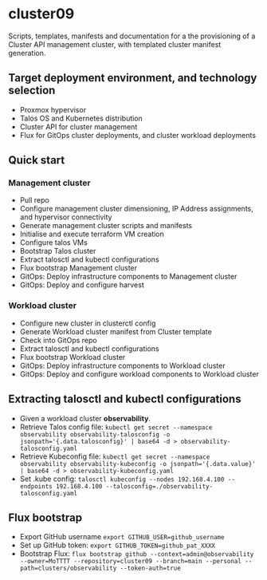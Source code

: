 # cluster09

Scripts, templates, manifests and documentation for a the provisioning of a Cluster API management cluster, with templated cluster manifest generation.

## Target deployment environment, and technology selection

- Proxmox hypervisor
- Talos OS and Kubernetes distribution
- Cluster API for cluster management
- Flux for GitOps cluster deployments, and cluster workload deployments

## Quick start

### Management cluster

- Pull repo
- Configure management cluster dimensioning, IP Address assignments, and hypervisor connectivity
- Generate management cluster scripts and manifests
- Initialise and execute terraform VM creation
- Configure talos VMs
- Bootstrap Talos cluster
- Extract talosctl and kubectl configurations
- Flux bootstrap Management cluster
- GitOps: Deploy infrastructure components to Management cluster
- GitOps: Deploy and configure harvest

### Workload cluster

- Configure new cluster in clusterctl config
- Generate Workload cluster manifest from Cluster template
- Check into GitOps repo
- Extract talosctl and kubectl configurations
- Flux bootstrap Workload cluster
- GitOps: Deploy infrastructure components to Workload cluster
- GitOps: Deploy and configure workload components to Workload cluster

## Extracting talosctl and kubectl configurations

- Given a workload cluster **observability**.
- Retrieve Talos config file: `kubectl get secret --namespace observability observability-talosconfig -o jsonpath='{.data.talosconfig}' | base64 -d > observability-talosconfig.yaml`
- Retrieve Kubeconfig file: `kubectl get secret --namespace observability observability-kubeconfig -o jsonpath='{.data.value}' | base64 -d > observability-kubeconfig.yaml`
- Set .kube config: `talosctl kubeconfig --nodes 192.168.4.100 --endpoints 192.168.4.100 --talosconfig=./observability-talosconfig.yaml`

## Flux bootstrap

- Export GitHub username `export GITHUB_USER=github_username`
- Set up GitHub token: `export GITHUB_TOKEN=github_pat_XXXX`
- Bootstrap Flux: `flux bootstrap github --context=admin@observability --owner=MoTTTT --repository=cluster09 --branch=main --personal --path=clusters/observability --token-auth=true`
